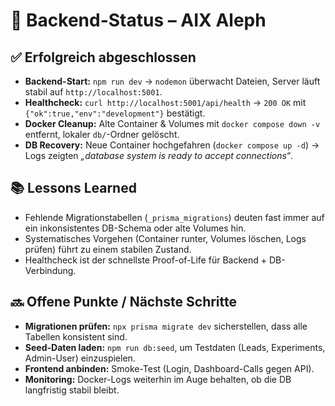 # 📌 Backend-Status – AIX Aleph

## ✅ Erfolgreich abgeschlossen
- **Backend-Start:** `npm run dev` → `nodemon` überwacht Dateien, Server läuft stabil auf `http://localhost:5001`.
- **Healthcheck:** `curl http://localhost:5001/api/health` → `200 OK` mit `{"ok":true,"env":"development"}` bestätigt.
- **Docker Cleanup:** Alte Container & Volumes mit `docker compose down -v` entfernt, lokaler `db/`-Ordner gelöscht.
- **DB Recovery:** Neue Container hochgefahren (`docker compose up -d`) → Logs zeigten *„database system is ready to accept connections“*.

## 📚 Lessons Learned
- Fehlende Migrationstabellen (`_prisma_migrations`) deuten fast immer auf ein inkonsistentes DB-Schema oder alte Volumes hin.
- Systematisches Vorgehen (Container runter, Volumes löschen, Logs prüfen) führt zu einem stabilen Zustand.
- Healthcheck ist der schnellste Proof-of-Life für Backend + DB-Verbindung.

## 🔜 Offene Punkte / Nächste Schritte
- **Migrationen prüfen:** `npx prisma migrate dev` sicherstellen, dass alle Tabellen konsistent sind.
- **Seed-Daten laden:** `npm run db:seed`, um Testdaten (Leads, Experiments, Admin-User) einzuspielen.
- **Frontend anbinden:** Smoke-Test (Login, Dashboard-Calls gegen API).
- **Monitoring:** Docker-Logs weiterhin im Auge behalten, ob die DB langfristig stabil bleibt.
